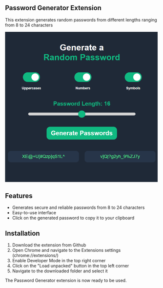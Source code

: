 ## Password Generator Extension

This extension generates random passwords from different lengths ranging from 8 to 24 characters

<img src="assets/image.png" alt="drawing" width="500"/>

## Features

- Generates secure and reliable passwords from 8 to 24 characters
- Easy-to-use interface
- Click on the generated password to copy it to your clipboard

## Installation

1. Download the extension from Github
2. Open Chrome and navigate to the Extensions settings (chrome://extensions/)
3. Enable Developer Mode in the top right corner
4. Click on the "Load unpacked" button in the top left corner
5. Navigate to the downloaded folder and select it

The Password Generator extension is now ready to be used.
